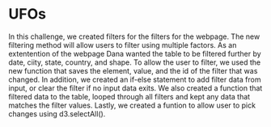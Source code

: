 # UFOs

In this challenge, we created filters for the filters for the webpage. The new filtering method will allow users to filter using multiple factors. As an extentention of the webpage Dana wanted the table to be filtered further by date, ciity, state, country, and shape. To allow the user to filter, we used the new function that saves the element, value, and the id of the filter that was changed. In addition, we created an if-else statement to add filter data from input, or clear the filter if no input data exits. We also created a function that filtered data to the table, looped through all filters and kept any data that matches the filter values. Lastly, we created a funtion to allow user to pick changes using d3.selectAll().
